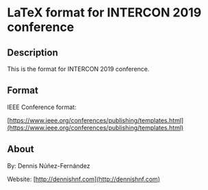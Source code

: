 

LaTeX format for INTERCON 2019 conference
=========================================

## Description ##

This is the format for INTERCON 2019 conference. 

## Format ##

IEEE Conference format:

[https://www.ieee.org/conferences/publishing/templates.html](https://www.ieee.org/conferences/publishing/templates.html)

## About ##

By: Dennis Núñez-Fernández

Website: [http://dennishnf.com](http://dennishnf.com)

